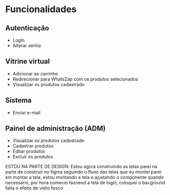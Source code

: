 # Funcionalidades

## Autenticação
- Login
- Alterar senha

## Vitrine virtual
- Adicionar ao carrinho
- Redirecionar para WhatsZap com os produtos selecionados
- Visualizar os produtos cadastrado

## Sistema
- Enviar e-mail

## Painel de administração (ADM)
- Visualizar os produtos cadastrado
- Cadastrar produtos
- Editar produtos
- Excluir os produtos

ESTOU NA PARTE DE DESIGN:  Estou agora construindo as telas parei na parte de construir no figma seguindo o fluxo das telas que eu montei parei em montar a tela, estou montando a tela e ajustando o componente quando necessario, por hora comecei fazneod a tela de login, coloquei o bacground falta o efeito de vidro fosco

